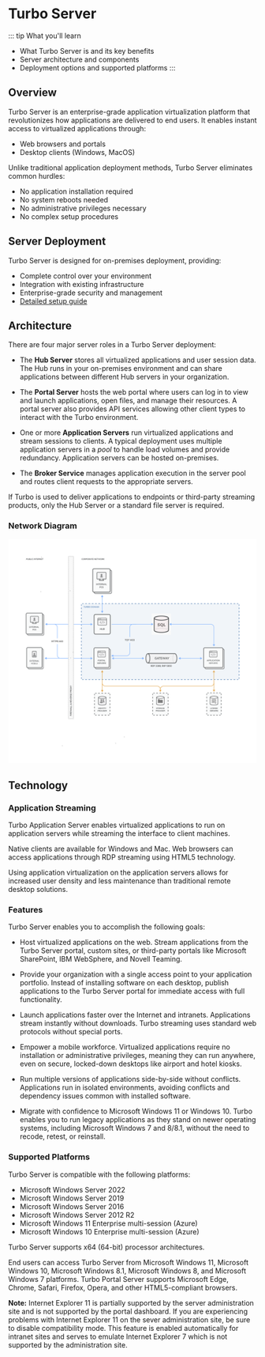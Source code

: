 # Turbo Server

::: tip What you'll learn
- What Turbo Server is and its key benefits
- Server architecture and components
- Deployment options and supported platforms
:::

## Overview

Turbo Server is an enterprise-grade application virtualization platform that revolutionizes how applications are delivered to end users. It enables instant access to virtualized applications through:
- Web browsers and portals
- Desktop clients (Windows, MacOS)

Unlike traditional application deployment methods, Turbo Server eliminates common hurdles:
- No application installation required
- No system reboots needed
- No administrative privileges necessary
- No complex setup procedures

## Server Deployment

Turbo Server is designed for on-premises deployment, providing:
- Complete control over your environment
- Integration with existing infrastructure
- Enterprise-grade security and management
- [Detailed setup guide](/server/setup-and-deployment/deploying-on-premises)

## Architecture

There are four major server roles in a Turbo Server deployment:

- The **Hub Server** stores all virtualized applications and user session data. The Hub runs in your on-premises environment and can share applications between different Hub servers in your organization.

- The **Portal Server** hosts the web portal where users can log in to view and launch applications, open files, and manage their resources. A portal server also provides API services allowing other client types to interact with the Turbo environment.

- One or more **Application Servers** run virtualized applications and stream sessions to clients. A typical deployment uses multiple application servers in a _pool_ to handle load volumes and provide redundancy. Application servers can be hosted on-premises.

- The **Broker Service** manages application execution in the server pool and routes client requests to the appropriate servers.

If Turbo is used to deliver applications to endpoints or third-party streaming products, only the Hub Server or a standard file server is required.

### Network Diagram

![Turbo Network Diagram (Basic)](/images/Turbo_Network_Diagram__Basic_.png)

## Technology

### Application Streaming

Turbo Application Server enables virtualized applications to run on application servers while streaming the interface to client machines.

Native clients are available for Windows and Mac. Web browsers can access applications through RDP streaming using HTML5 technology.

Using application virtualization on the application servers allows for increased user density and less maintenance than traditional remote desktop solutions.

### Features

Turbo Server enables you to accomplish the following goals:

- Host virtualized applications on the web. Stream applications from the Turbo Server portal, custom sites, or third-party portals like Microsoft SharePoint, IBM WebSphere, and Novell Teaming.

- Provide your organization with a single access point to your application portfolio. Instead of installing software on each desktop, publish applications to the Turbo Server portal for immediate access with full functionality.

- Launch applications faster over the Internet and intranets. Applications stream instantly without downloads. Turbo streaming uses standard web protocols without special ports.

- Empower a mobile workforce. Virtualized applications require no installation or administrative privileges, meaning they can run anywhere, even on secure, locked-down desktops like airport and hotel kiosks.

- Run multiple versions of applications side-by-side without conflicts. Applications run in isolated environments, avoiding conflicts and dependency issues common with installed software.

- Migrate with confidence to Microsoft Windows 11 or Windows 10. Turbo enables you to run legacy applications as they stand on newer operating systems, including Microsoft Windows 7 and 8/8.1, without the need to recode, retest, or reinstall.

### Supported Platforms

Turbo Server is compatible with the following platforms:

- Microsoft Windows Server 2022
- Microsoft Windows Server 2019
- Microsoft Windows Server 2016
- Microsoft Windows Server 2012 R2
- Microsoft Windows 11 Enterprise multi-session (Azure)
- Microsoft Windows 10 Enterprise multi-session (Azure)

Turbo Server supports x64 (64-bit) processor architectures.

End users can access Turbo Server from Microsoft Windows 11, Microsoft Windows 10, Microsoft Windows 8.1, Microsoft Windows 8, and Microsoft Windows 7 platforms. Turbo Portal Server supports Microsoft Edge, Chrome, Safari, Firefox, Opera, and other HTML5-compliant browsers.

**Note:** Internet Explorer 11 is partially supported by the server administration site and is not supported by the portal dashboard. If you are experiencing problems with Internet Explorer 11 on the sever administration site, be sure to disable compatibility mode. This feature is enabled automatically for intranet sites and serves to emulate Internet Explorer 7 which is not supported by the administration site.
